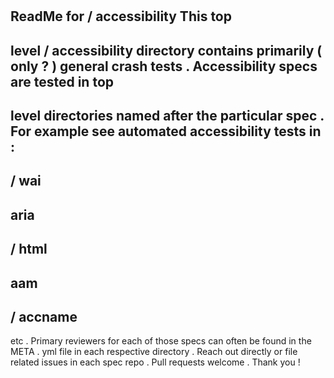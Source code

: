 #
ReadMe
for
/
accessibility
This
top
-
level
/
accessibility
directory
contains
primarily
(
only
?
)
general
crash
tests
.
Accessibility
specs
are
tested
in
top
-
level
directories
named
after
the
particular
spec
.
For
example
see
automated
accessibility
tests
in
:
-
/
wai
-
aria
-
/
html
-
aam
-
/
accname
-
etc
.
Primary
reviewers
for
each
of
those
specs
can
often
be
found
in
the
META
.
yml
file
in
each
respective
directory
.
Reach
out
directly
or
file
related
issues
in
each
spec
repo
.
Pull
requests
welcome
.
Thank
you
!
